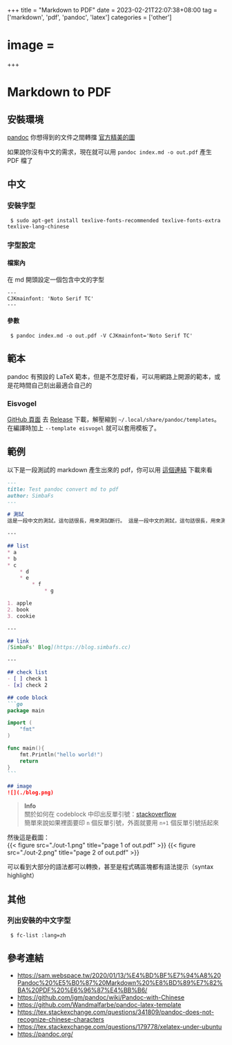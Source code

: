 +++
title = "Markdown to PDF"
date = 2023-02-21T22:07:38+08:00
tag = ['markdown', 'pdf', 'pandoc', 'latex']
categories = ['other']
# image = 
+++

# Markdown to PDF
## 安裝環境
[pandoc](https://pandoc.org/) 你想得到的文件之間轉擋 [官方精美的圖](https://pandoc.org/diagram.svgz?v=20230203095535)

如果說你沒有中文的需求，現在就可以用 `pandoc index.md -o out.pdf` 產生 PDF 檔了

## 中文
### 安裝字型
```
 $ sudo apt-get install texlive-fonts-recommended texlive-fonts-extra texlive-lang-chinese
```

### 字型設定
#### 檔案內
在 md 開頭設定一個包含中文的字型
```
---
CJKmainfont: 'Noto Serif TC'
---
```

#### 參數
```
 $ pandoc index.md -o out.pdf -V CJKmainfont='Noto Serif TC'
```

## 範本
pandoc 有預設的 LaTeX 範本，但是不怎麼好看，可以用網路上開源的範本，或是花時間自己刻出最適合自己的

### Eisvogel
[GitHub 頁面](https://github.com/Wandmalfarbe/pandoc-latex-template)
去 [Release](https://github.com/Wandmalfarbe/pandoc-latex-template/releases/latest) 下載，解壓縮到 `~/.local/share/pandoc/templates`。在編譯時加上 `--template eisvogel` 就可以套用模板了。

## 範例
以下是一段測試的 markdown 產生出來的 pdf，你可以用 [這個連結](./out.pdf) 下載來看
````markdown
---
title: Test pandoc convert md to pdf
author: SimbaFs
---

# 測試
這是一段中文的測試，這句話很長，用來測試斷行。 這是一段中文的測試，這句話很長，用來測試斷行。 這是一段中文的測試，這句話很長，用來測試斷行。 這是一段中文的測試，這句話很長，用來測試斷行。 這是一段中文的測試，這句話很長，用來測試斷行。 這是一段中文的測試，這句話很長，用來測試斷行。 這是一段中文的測試，這句話很長，用來測試斷行。 這是一段中文的測試，這句話很長，用來測試斷行。 這是一段中文的測試，這句話很長，用來測試斷行。 這是一段中文的測試，這句話很長，用來測試斷行。 這是一段中文的測試，這句話很長，用來測試斷行。 這是一段中文的測試，這句話很長，用來測試斷行。

---

## list 
* a
* b
* c
	* d
	* e
		* f
			* g

1. apple
2. book
3. cookie

---

## link
[SimbaFs' Blog](https://blog.simbafs.cc)

---

## check list
- [ ] check 1
- [x] check 2

## code block
```go
package main

import (
	"fmt"
)

func main(){
	fmt.Println("hello world!")
	return 
}
```

## image
![](./blog.png)
````

> **Info**  
> 關於如何在 codeblock 中印出反單引號：[stackoverflow](https://stackoverflow.com/questions/55586867/how-to-put-in-markdown-an-inline-code-block-that-only-contains-a-backtick-char)  
> 簡單來說如果裡面要印 `n` 個反單引號，外面就要用 `n+1` 個反單引號括起來

然後這是截圖：  
{{< figure src="./out-1.png" title="page 1 of out.pdf" >}}
{{< figure src="./out-2.png" title="page 2 of out.pdf" >}}

可以看到大部分的語法都可以轉換，甚至是程式碼區塊都有語法提示（syntax highlight）

## 其他
### 列出安裝的中文字型
```
 $ fc-list :lang=zh
```

## 參考連結
* https://sam.webspace.tw/2020/01/13/%E4%BD%BF%E7%94%A8%20Pandoc%20%E5%B0%87%20Markdown%20%E8%BD%89%E7%82%BA%20PDF%20%E6%96%87%E4%BB%B6/  
* https://github.com/jgm/pandoc/wiki/Pandoc-with-Chinese  
* https://github.com/Wandmalfarbe/pandoc-latex-template  
* https://tex.stackexchange.com/questions/341809/pandoc-does-not-recognize-chinese-characters  
* https://tex.stackexchange.com/questions/179778/xelatex-under-ubuntu  
* https://pandoc.org/  

